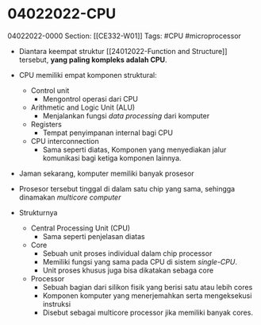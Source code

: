 # 04022022-CPU
04022022-0000
Section: [[CE332-W01]] 
Tags: #CPU #microprocessor 


- Diantara keempat struktur [[24012022-Function and Structure]] tersebut, **yang paling kompleks adalah CPU**.
- CPU memiliki empat komponen struktural:
	- Control unit
		- Mengontrol operasi dari CPU
	- Arithmetic and Logic Unit (ALU)
		- Menjalankan fungsi *data processing* dari komputer
	- Registers
		- Tempat penyimpanan internal bagi CPU
	- CPU interconnection
		- Sama seperti diatas, Komponen yang menyediakan jalur komunikasi bagi ketiga komponen lainnya.
	
- Jaman sekarang, komputer memiliki banyak prosesor
- Prosesor tersebut tinggal di dalam satu chip yang sama, sehingga dinamakan *multicore computer*
- Strukturnya
	- Central Processing Unit (CPU)
		- Sama seperti penjelasan diatas
	- Core
		- Sebuah unit proses individual dalam chip processor
		- Memiliki fungsi yang sama pada CPU di sistem *single-CPU*.
		- Unit proses khusus juga bisa dikatakan sebaga core
	- Processor
		- Sebuah bagian dari silikon fisik yang berisi satu atau lebih cores
		- Komponen komputer yang menerjemahkan serta mengeksekusi instruksi
		- Disebut sebagai multicore processor jika memiliki banyak cores.